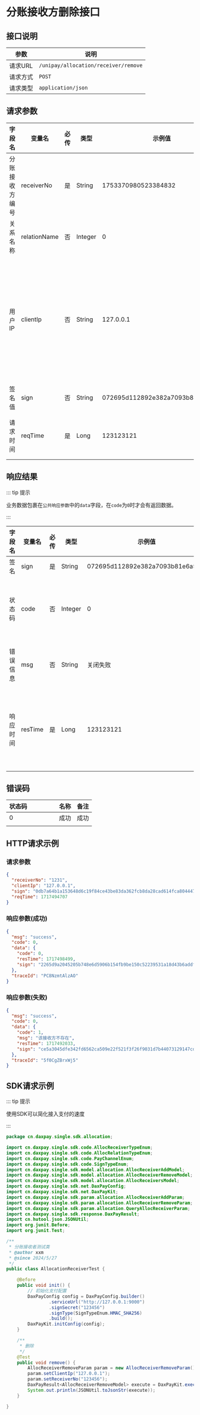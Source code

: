 # 分账接收方删除接口

## 接口说明

| 参数    | 说明                                   |
|-------|--------------------------------------|
| 请求URL | `/unipay/allocation/receiver/remove` |
| 请求方式  | `POST`                               |
| 请求类型  | `application/json`                   |

## 请求参数

| 字段名<img width=70/> | 变量名             | 必传 | 类型      | 示例值                              | 描述                            |
|--------------------|-----------------|----|---------|----------------------------------|-------------------------------|
| 分账接收方编号            | receiverNo      | 是  | String  | 1753370980523384832              | 系统生成的分账号                      |
| 关系名称               | relationName    | 否  | Integer | 0                                |                               |
| 用户IP               | clientIp        | 否  | String  | 127.0.0.1                        | 支持V4和V6，部分支付方式要求必填，如调用微信支付方式时 |
| 签名值                | sign            | 否  | String  | 072695d112892e382a7093b81e6a52af |                               |
| 请求时间               | reqTime         | 是  | Long    | 123123121                        | 使用时间戳(秒级)                     |

## 响应结果

::: tip 提示

业务数据包裹在`公共响应参数`中的`data`字段，在`code`为`0`时才会有返回数据。

:::

| 字段名<img width=70/> | 变量名       | 必传 | 类型                   | 示例值                              | 描述                |
|--------------------|-----------|----|----------------------|----------------------------------|-------------------|
| 签名                 | sign      | 是  | String               | 072695d112892e382a7093b81e6a52af |                   |
| 状态码                | code      | 否  | Integer              | 0                                | 为0表示成功，非0表示失败     |
| 错误信息               | msg       | 否  | String               | 关闭失败                             | 状态非0时会有返回值        |
| 响应时间               | resTime   | 是  | Long                 | 123123121                        | 服务返回请求的时间，时间戳(秒级) |


## 错误码

| 状态码<img width=70/> | 名称 | 备注 |
|--------------------|----|----|
| 0                  | 成功 | 成功 |
|                    |    |    |


## HTTP请求示例

### 请求参数

```json
{
  "receiverNo": "1231",
  "clientIp": "127.0.0.1",
  "sign": "0db7a64b1a153648d6c19f84ce43be83da362fcb8da28cad614fca804447e854",
  "reqTime": 1717494707
}
```

### 响应参数(成功)

```json
{
  "msg": "success",
  "code": 0,
  "data": {
    "code": 0,
    "resTime": 1717498499,
    "sign": "2265d9a2045205b748e6d5906b154fb9be150c52239531a18d43b6addf98e0a5"
  },
  "traceId": "PC8NzmtAlzAO"
}
```

### 响应参数(失败)

```json
{
  "msg": "success",
  "code": 0,
  "data": {
    "code": 1,
    "msg": "该接收方不存在",
    "resTime": 1717492033,
    "sign": "ce5a3045dfe342fd6562ca509e22f521f3f26f9031d7b44073129147cd350f83"
  },
  "traceId": "5f0CgZBrxWj5"
}
```


## SDK请求示例

::: tip 提示

使用SDK可以简化接入支付的速度

:::

```java
package cn.daxpay.single.sdk.allocation;

import cn.daxpay.single.sdk.code.AllocReceiverTypeEnum;
import cn.daxpay.single.sdk.code.AllocRelationTypeEnum;
import cn.daxpay.single.sdk.code.PayChannelEnum;
import cn.daxpay.single.sdk.code.SignTypeEnum;
import cn.daxpay.single.sdk.model.allocation.AllocReceiverAddModel;
import cn.daxpay.single.sdk.model.allocation.AllocReceiverRemoveModel;
import cn.daxpay.single.sdk.model.allocation.AllocReceiversModel;
import cn.daxpay.single.sdk.net.DaxPayConfig;
import cn.daxpay.single.sdk.net.DaxPayKit;
import cn.daxpay.single.sdk.param.allocation.AllocReceiverAddParam;
import cn.daxpay.single.sdk.param.allocation.AllocReceiverRemoveParam;
import cn.daxpay.single.sdk.param.allocation.QueryAllocReceiverParam;
import cn.daxpay.single.sdk.response.DaxPayResult;
import cn.hutool.json.JSONUtil;
import org.junit.Before;
import org.junit.Test;

/**
 * 分账接收者测试类
 * @author xxm
 * @since 2024/5/27
 */
public class AllocationReceiverTest {

    @Before
    public void init() {
        // 初始化支付配置
        DaxPayConfig config = DaxPayConfig.builder()
                .serviceUrl("http://127.0.0.1:9000")
                .signSecret("123456")
                .signType(SignTypeEnum.HMAC_SHA256)
                .build();
        DaxPayKit.initConfig(config);
    }

    /**
     * 删除
     */
    @Test
    public void remove() {
        AllocReceiverRemoveParam param = new AllocReceiverRemoveParam();
        param.setClientIp("127.0.0.1");
        param.setReceiverNo("123456");
        DaxPayResult<AllocReceiverRemoveModel> execute = DaxPayKit.execute(param);
        System.out.println(JSONUtil.toJsonStr(execute));
    }

}

```
